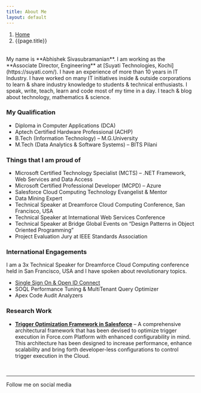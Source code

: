 ```yaml
---
title: About Me
layout: default
---
```


<div style="margin-bottom:2rem;">
  <nav aria-label="breadcrumb">
    <ol class="breadcrumb">
      <li class="breadcrumb-item"><a href="/">Home</a></li>
      <li class="breadcrumb-item active" aria-current="page">{{page.title}}</li>
    </ol>
  </nav>
</div>
My name is **Abhishek Sivasubramanian**. I am working as the **Associate Director, Engineering** at [Suyati Technologies, Kochi](https://suyati.com/). I have an experience of more than 10 years in IT Industry. I have worked on many IT initiatives inside & outside corporations to learn & share industry knowledge to students & technical enthusiasts. I speak, write, teach, learn and code most of my time in a day. I teach & blog about technology, mathematics & science.

### My Qualification

- Diploma in Computer Applications (DCA)
- Aptech Certified Hardware Professional (ACHP)
- B.Tech (Information Technology) – M.G.University
- M.Tech (Data Analytics & Software Systems) – BITS Pilani

### Things that I am proud of

- Microsoft Certified Technology Specialist (MCTS) – .NET Framework, Web Services and Data Access
- Microsoft Certified Professional Developer (MCPD) – Azure
- Salesforce Cloud Computing Technology Evangelist & Mentor
- Data Mining Expert
- Technical Speaker at Dreamforce Cloud Computing Conference, San Francisco, USA
- Technical Speaker at International Web Services Conference
- Technical Speaker at Bridge Global Events on “Design Patterns in Object Oriented Programming”
- Project Evaluation Jury at IEEE Standards Association

### International Engagements

I am a 3x Technical Speaker for Dreamforce Cloud Computing conference held in San Francisco, USA and I have spoken about revolutionary topics.

- [Single Sign On & Open ID Connect](https://www.youtube.com/watch?v=T1fpulzHYcs)
- SOQL Performance Tuning & MultiTenant Query Optimizer
- Apex Code Audit Analyzers

### Research Work

- [**Trigger Optimization Framework in Salesforce**](/trigger-optimization-framework/) – A comprehensive architectural framework that has been devised to optimize trigger execution in Force.com Platform with enhanced configurability in mind. This architecture has been designed to increase performance, enhance scalability and bring forth developer-less configurations to control trigger execution in the Cloud.

<br/>
<hr/>
<p>Follow me on social media 
    <a href="https://www.github.com/abhisheksubbu"><i class="fa fa-github-square fa-lg" aria-hidden="true"></i></a>
    <a href="https://twitter.com/abhisheksubbu"><i class="fa fa-twitter-square fa-lg" aria-hidden="true"></i></a>
    <a href="https://www.linkedin.com/in/abhisheksivasubramanian/"><i class="fa fa-linkedin-square fa-lg" aria-hidden="true"></i></a></p>
